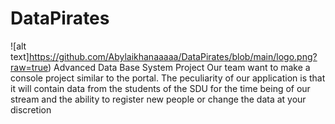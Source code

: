 # DataPirates
![alt text]https://github.com/Abylaikhanaaaaa/DataPirates/blob/main/logo.png?raw=true)
Advanced Data Base System Project 
Our team want to make a console project similar to the portal. The peculiarity of our application is that it will contain data from the students of the SDU for the time being of our stream and the ability to register new people or change the data at your discretion
